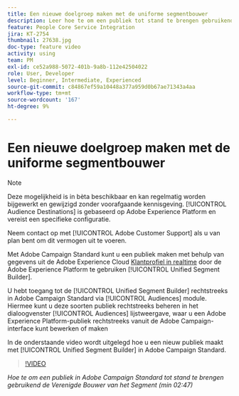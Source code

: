 ```yaml
---
title: Een nieuwe doelgroep maken met de uniforme segmentbouwer
description: Leer hoe te om een publiek tot stand te brengen gebruikend de Verenigde Bouwer van het Segment
feature: People Core Service Integration
jira: KT-2754
thumbnail: 27638.jpg
doc-type: feature video
activity: using
team: PM
exl-id: ce52a988-5072-401b-9a8b-112e42504022
role: User, Developer
level: Beginner, Intermediate, Experienced
source-git-commit: c84867ef59a10448a377a959d0b67ae71343a4aa
workflow-type: tm+mt
source-wordcount: '167'
ht-degree: 9%

---
```


# Een nieuwe doelgroep maken met de uniforme segmentbouwer

>[!NOTE]
>
>Deze mogelijkheid is in bèta beschikbaar en kan regelmatig worden bijgewerkt en gewijzigd zonder voorafgaande kennisgeving. [!UICONTROL Audience Destinations] is gebaseerd op Adobe Experience Platform en vereist een specifieke configuratie.
>
>Neem contact op met [!UICONTROL Adobe Customer Support] als u van plan bent om dit vermogen uit te voeren.

Met Adobe Campaign Standard kunt u een publiek maken met behulp van gegevens uit de Adobe Experience Cloud [Klantprofiel in realtime](https://experienceleague.adobe.com/docs/platform-learn/tutorials/profiles/understanding-the-real-time-customer-profile.html?lang=en) door de Adobe Experience Platform te gebruiken [!UICONTROL Unified Segment Builder].

U hebt toegang tot de [!UICONTROL Unified Segment Builder] rechtstreeks in Adobe Campaign Standard via [!UICONTROL Audiences] module. Hiermee kunt u deze soorten publiek rechtstreeks beheren in het dialoogvenster [!UICONTROL Audiences] lijstweergave, waar u een Adobe Experience Platform-publiek rechtstreeks vanuit de Adobe Campaign-interface kunt bewerken of maken

In de onderstaande video wordt uitgelegd hoe u een nieuw publiek maakt met [!UICONTROL Unified Segment Builder] in Adobe Campaign Standard.

>[!VIDEO](https://video.tv.adobe.com/v/27638?quality=12&learn=on)

*Hoe te om een publiek in Adobe Campaign Standard tot stand te brengen gebruikend de Verenigde Bouwer van het Segment (min 02:47)*

